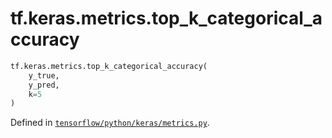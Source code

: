 <div itemscope itemtype="http://developers.google.com/ReferenceObject">
<meta itemprop="name" content="tf.keras.metrics.top_k_categorical_accuracy" />
<meta itemprop="path" content="Stable" />
</div>

# tf.keras.metrics.top_k_categorical_accuracy

``` python
tf.keras.metrics.top_k_categorical_accuracy(
    y_true,
    y_pred,
    k=5
)
```



Defined in [`tensorflow/python/keras/metrics.py`](/code/stable/tensorflow/python/keras/metrics.py).

